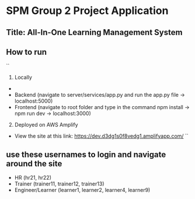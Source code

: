 # SPM Group 2 Project Application

## Title: All-In-One Learning Management System

## How to run
``
1) Locally
- 
- Backend (navigate to server/services/app.py and run the app.py file -> localhost:5000)
- Frontend (navigate to root folder and type in the command npm install -> npm run dev -> localhost:3000)

2) Deployed on AWS Amplify
- View the site at this link: https://dev.d3dg1s0f8vedg1.amplifyapp.com/
``
## use these usernames to login and navigate around the site
- HR (hr21, hr22)
- Trainer (trainer11, trainer12, trainer13)
- Engineer/Learner (learner1, learner2, learner4, learner9) 

